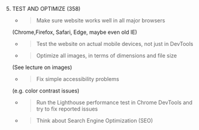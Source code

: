 <!-- ^This notes are to be use with the provided slides -->

5. TEST AND OPTIMIZE (358)

   - > Make sure website works well in all major browsers

   (Chrome,Firefox, Safari, Edge, maybe even old IE)

   - > Test the website on actual mobile devices, not just in DevTools

   - > Optimize all images, in terms of dimensions and file size

   (See lecture on images)

   - > Fix simple accessibility problems

   (e.g. color contrast issues)

   - > Run the Lighthouse performance test in Chrome DevTools and try to fix reported issues

   - > Think about Search Engine Optimization (SEO)
